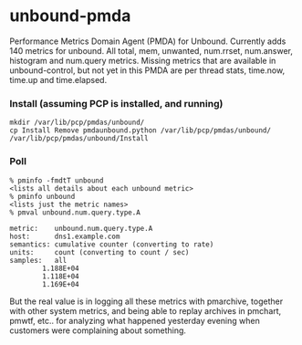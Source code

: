 unbound-pmda
============

Performance Metrics Domain Agent (PMDA) for Unbound. Currently adds 140 metrics for unbound. All
total, mem, unwanted, num.rrset, num.answer, histogram and num.query metrics. Missing metrics
that are available in unbound-control, but not yet in this PMDA are per thread stats, time.now,
time.up and time.elapsed.


### Install (assuming PCP is installed, and running)
	mkdir /var/lib/pcp/pmdas/unbound/
	cp Install Remove pmdaunbound.python /var/lib/pcp/pmdas/unbound/
	/var/lib/pcp/pmdas/unbound/Install

### Poll

	% pminfo -fmdtT unbound
	<lists all details about each unbound metric>
	% pminfo unbound
	<lists just the metric names>
	% pmval unbound.num.query.type.A

	metric:    unbound.num.query.type.A
	host:      dns1.example.com
	semantics: cumulative counter (converting to rate)
	units:     count (converting to count / sec)
	samples:   all
            1.188E+04
            1.118E+04
            1.169E+04


But the real value is in logging all these metrics with pmarchive, together with other system
metrics, and being able to replay archives in pmchart, pmwtf, etc.. for analyzing what happened
yesterday evening when customers were complaining about something.
